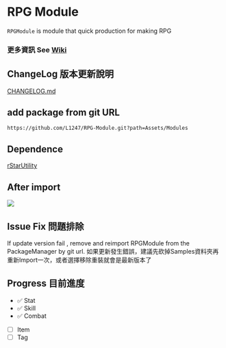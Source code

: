 # RPG Module
`RPGModule` is module that quick production for making RPG
### 更多資訊 See [Wiki](https://github.com/L1247/RPG-Module/wiki)

## ChangeLog 版本更新說明
[CHANGELOG.md](https://github.com/L1247/RPG-Module/blob/main/Assets/Modules/CHANGELOG.md)

## add package from git URL
```
https://github.com/L1247/RPG-Module.git?path=Assets/Modules
```
## Dependence
[rStarUtility](https://github.com/L1247/rStarUtility)

## After import
![](https://github.com/L1247/RPG-Module/blob/main/ScreenShots/Stat.png?raw=true)

## Issue Fix 問題排除
If update version fail , remove and reimport RPGModule from the PackageManager by git url.
如果更新發生錯誤，建議先砍掉Samples資料夾再重新Import一次，或者選擇移除重裝就會是最新版本了

## Progress 目前進度

* ✅ Stat
* ✅ Skill
* ✅ Combat
* [ ] Item
* [ ] Tag
